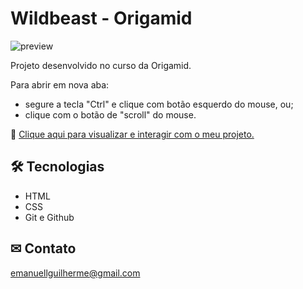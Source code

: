 # Wildbeast - Origamid

![preview](./.github/preview.jpg)

Projeto desenvolvido no curso da Origamid.

Para abrir em nova aba: 
- segure a tecla "Ctrl" e clique com botão esquerdo do mouse, ou;
- clique com o botão de "scroll" do mouse.


🔗 [Clique aqui para visualizar e interagir com o meu projeto.](https://guilhermeemanuell.github.io/wildbeast-origamid/)


## 🛠 Tecnologias

- HTML
- CSS
- Git e Github

## ✉ Contato

emanuellguilherme@gmail.com
